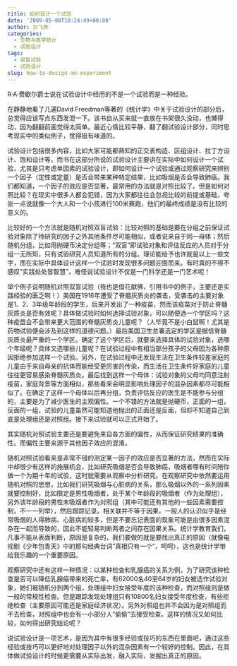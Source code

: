 ```yaml
---
title: 如何设计一个试验
date: '2009-05-08T18:24:49+00:00'
author: 刘飞燕
categories:
  - 生物与医学统计
  - 试验设计
tags:
  - 双盲试验
  - 试验设计
slug: how-to-design-an-experiment
---
```


R·A·费歇尔爵士说在试验设计中经历的不是一个试验而是一种经验。

在静静地看了几遍David Freedman等著的《统计学》中关于试验设计的部分后，总觉得应该写点东西发泄一下。该书自从买来就一直放在书架很久没动，也懒得动，因为翻翻前面觉得太简单。最近心情比较平静，翻了翻试验设计部分，同时思考现实中的类似例子，觉得挺有味道的。

试验设计包括很多内容，比如大家可能都熟知的正交表构造、区组设计、拉丁方设计、饱和设计等，而书在这部分所说的试验设计主要讲在实际中如何设计一个试验，尤其是只考虑单因素的试验设计，即如何设计一个试验或通过观察研究来辨别一个因子（定性或定量）是否会带来某种特定结果，比如吸烟是否会导致肺癌。我们都知道，一个因子的效应是否显著，最常用的办法就是对照比较了。但是如何对照比较？在现实中很多人都会犯错，因为大家都往往会忽视比较的前提或基础，夸张一点说就像一个大人和一个小孩进行100米赛跑，他们的最终成绩是没有比较的意义的。

比较好的一个方法就是随机对照双盲试验：比较对照的基础是要在分组之前保证试验对象除了待研究的因子之外其他条件尽可能相似，或者说来自于同一母体；然后随机分组，比如用抛硬币决定分组等；&#8221;双盲&#8221;即试验对象和评估反应的人员对于分组一无所知，只有试验研究人员知道所有的分组。理论能给予也许就是以上一些文字，而在实际中具体设计这样一个试验时发现很多问题迎面而来。有时真的不得不感叹&#8221;实践处处皆智慧&#8221;，难怪说试验设计不仅是一门科学还是一门艺术呢！

举个例子说明随机对照双盲试验（我也是借花献佛，引用书中的例子，主要还是实践经验的匮乏啊！）美国在1916年遭受了脊髓灰质炎的袭击，受袭击的主要对象是1、2、3年级年龄段的学生，后来开发出了一种疫苗，然而该疫苗对于防止脊髓灰质炎是否有效呢？具体做试验时如何选择试验对象，可以随便选一个学区吗？这种疫苗会不会带来更大范围的脊髓灰质炎儿童呢？（人毕竟不是小白鼠啊！尤其是药物试验便会涉及到这样的道德问题。）最后美国卫生总署选定的学区是据信脊髓灰质炎最严重的一个学区。确定了这个学区后，就要来选择具体的试验对象，选哪个年级呢？具体又选哪些儿童呢？在试验过程中有相当部分孩子的父母因为各种原因拒绝参加这样一个试验。另外，在试验过程中还发现生活在卫生条件较差家庭的儿童由于来自母亲的抗体而能经受更厉害的传染，而生活在卫生条件好家庭的儿童往往更容易感染脊髓灰质炎。最后找到这样一个母体：试验对象的父母均同意注射疫苗，家庭背景等方面相似，那些看来会明显影响处理因子的混杂因素都尽可能相似了。在确定了这样一个母体以后再分组，负责评估反应的医生是不能参与分组的，主要是为了减少医生的主观偏性。一个不错的方法就是抛硬币，正面的一组，反面的一组，试验的儿童虽然可能知道他抛出的正面还是反面，但却不知道自己到底是处理组还是对照组。接下来试验就可以正式开始了。

其实随机对照试验主要还是要避免来自各方面的偏性，从而保证研究结果的准确性。而偏性主要来源于其他因子效应的混淆。

随机对照试验看来是非常不错的测定某一因子的效应是否显著的方法，然而在实际中却很少有这样的施展机会，比如研究吸烟是否会导致肺癌，吸烟者哪有时间陪你做一个为期十年的试验，这时就需要从观察中分析研究。在观察研究中依然要运用随机对照的思想，比如我们研究吸烟与心脏病的关系，那么吸烟以外的一系列因素就要控制好，比如限定是男性吸烟者，处于某个年龄段的吸烟者（作为处理组），另外该年龄段的男性未吸烟者作为对照组（其中可能还有其他的一些因素需要控制，不一一列举），然后跟踪记录。相关联并不等于因果。一般人的认识似乎是经常吸烟的人得肺病、心脏病的较多，但是不要忘记表面的现象可能是由很多因素混杂在一起而导致的，因此不能轻易判断两者之间存在因果关系。统计学教育我们，凡事不能从表面判断，原因是复杂的，我们要做的就是要找出真正的原因（就像电视剧《少年包青天》中的那句经典台词&#8221;真相只有一个&#8221;，呵呵），这也是统计学带给我乐趣的一个重要原因。

观察研究中还有这样一种情况：以某种检查和乳腺癌的关系为例，为了研究该种检查是否可以降低乳腺癌带来的死亡率，有62000名40至64岁的妇女被选作试验对象，她们被随机分到两个组，处理组中妇女接受年度的该种检查，而对照组则是做一般的常规性检查。但是跟踪发现处理组只有10800名妇女接受年度检查，有些拒绝检查（主要原因可能还是家庭经济状况）。另外对照组也并不会因为是对照组而不去检查，对照组中也会有一小部分人&#8221;偷偷&#8221;去接受检查。这样的情况又如何比较，如何得出研究结论呢？

说试验设计是一项艺术，是因为其中有很多经验或技巧的东西在里面吧，通过这些经验或技巧可以更好地对处理因子以外的混杂因素有一个较好的控制。因此，在具体做试验设计的时候更需要从实际出发，融入实际，发掘出真正的原因。
